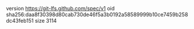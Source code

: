 version https://git-lfs.github.com/spec/v1
oid sha256:daa8f30398d80cab730de46f5a3b0192a58589999b10ce7459b258dc43feb151
size 3114
